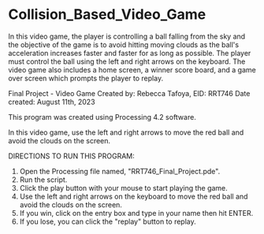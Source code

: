 # Collision_Based_Video_Game

In this video game, the player is controlling a ball falling from the sky and the objective of the game is to avoid hitting moving clouds as the ball's
acceleration increases faster and faster for as long as possible. The player must control the ball using the left and right arrows on the keyboard.
The video game also includes a home screen, a winner score board, and a game over screen which prompts the player to replay.

Final Project - Video Game
Created by: Rebecca Tafoya, EID: RRT746
Date created: August 11th, 2023

This program was created using Processing 4.2 software. 

In this video game, use the left and right arrows to move the red ball and
avoid the clouds on the screen. 


DIRECTIONS TO RUN THIS PROGRAM: 

1. Open the Processing file named, "RRT746_Final_Project.pde".
2. Run the script. 
3. Click the play button with your mouse to start playing the game. 
4. Use the left and right arrows on the keyboard to move the red ball and 
   avoid the clouds on the screen. 
5. If you win, click on the entry box and type in your name then
   hit ENTER. 
6. If you lose, you can click the "replay" button to replay. 
